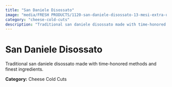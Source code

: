 ```yaml
---
title: "San Daniele Disossato"
image: "media/FRESH PRODUCTS/1120-san-daniele-disossato-13-mesi-extra-ue-00047759.jpg"
category: "cheese-cold-cuts"
description: "Traditional san daniele disossato made with time-honored methods and finest ingredients."
---
```


# San Daniele Disossato

Traditional san daniele disossato made with time-honored methods and finest ingredients.

**Category:** Cheese Cold Cuts
